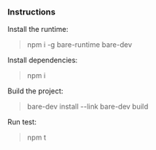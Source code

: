 ### Instructions

Install the runtime:
> npm i -g bare-runtime bare-dev

 Install dependencies:
 > npm i

Build the project:
> bare-dev install --link
> bare-dev build

Run test:
> npm t
